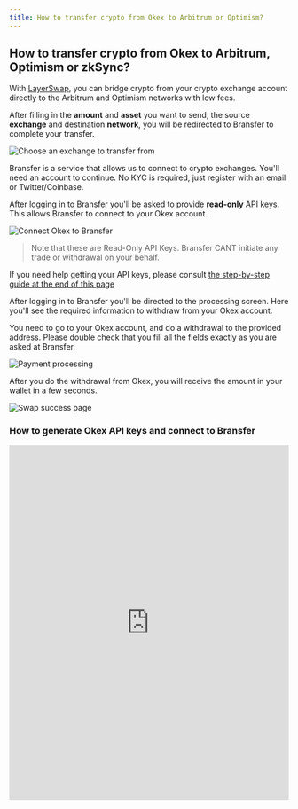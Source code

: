 ```yaml
---
title: How to transfer crypto from Okex to Arbitrum or Optimism?
---
```


## How to transfer crypto from Okex to Arbitrum, Optimism or zkSync?

With [LayerSwap](/), you can bridge crypto from your crypto exchange account directly to the Arbitrum and Optimism networks with low fees. <br />

After filling in the **amount** and **asset** you want to send, the source **exchange** and destination **network**, you will be redirected to Bransfer to complete your transfer.

![Choose an exchange to transfer from](/images/bransfer_choose_exchange.png)

Bransfer is a service that allows us to connect to crypto exchanges.
You'll need an account to continue. No KYC is required, just register with an email or Twitter/Coinbase.

After logging in to Bransfer you'll be asked to provide **read-only** API keys. This allows Bransfer to connect to your Okex account.  

![Connect Okex to Bransfer](/images/okex_connect_bransfer.png)
> Note that these are Read-Only API Keys. Bransfer CANT initiate any trade or withdrawal on your behalf.

If you need help getting your API keys, please consult [the step-by-step guide at the end of this page](#how-to-generate-okex-api-keys-and-connect-to-bransfer)

After logging in to Bransfer you'll be directed to the processing screen.
Here you'll see the required information to withdraw from your Okex account. <br />

You need to go to your Okex account, and do a withdrawal to the provided address.
Please double check that you fill all the fields exactly as you are asked at Bransfer.

![Payment processing](/images/okex_payment_processing.png)

After you do the withdrawal from Okex, you will receive the amount in your wallet in a few seconds.

![Swap success page](/images/swap_success.png)

### How to generate Okex API keys and connect to Bransfer

<iframe src="https://scribehow.com/embed/Connect_Okex_account_to_Bransfer__ofF8LGjAQ6e5_wwTOv_2TA" width="100%" height="640" allowFullScreen frameBorder="0"></iframe>